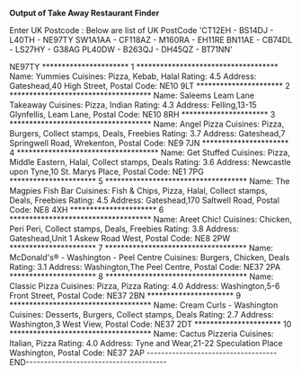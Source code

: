 **Output of Take Away Restaurant Finder**

Enter UK Postcode : 
 Below are list of UK PostCode 
'CT12EH - BS14DJ - L40TH - NE97TY
SW1A1AA - CF118AZ - M160RA - EH11RE
BN11AE - CB74DL - LS27HY - G38AG
PL40DW - B263QJ - DH45QZ - BT71NN' 

NE97TY
********************** 1 ************************************
Name: Yummies
Cuisines: Pizza,	Kebab,	Halal
Rating: 4.5
Address: Gateshead,40 High Street, 
Postal Code: NE10 9LT
********************** 2 ************************************
Name: Saleems Leam Lane Takeaway
Cuisines: Pizza,	Indian
Rating: 4.3
Address: Felling,13-15 Glynfellis, Leam Lane, 
Postal Code: NE10 8RH
********************** 3 ************************************
Name: Angel Pizza
Cuisines: Pizza,	Burgers,	Collect stamps,	Deals,	Freebies
Rating: 3.7
Address: Gateshead,7 Springwell Road, Wrekenton, 
Postal Code: NE9 7JN
********************** 4 ************************************
Name: Get Stuffed
Cuisines: Pizza,	Middle Eastern,	Halal,	Collect stamps,	Deals
Rating: 3.6
Address: Newcastle upon Tyne,10 St. Marys Place, 
Postal Code: NE1 7PG
********************** 5 ************************************
Name: The Magpies Fish Bar
Cuisines: Fish & Chips,	Pizza,	Halal,	Collect stamps,	Deals,	Freebies
Rating: 4.5
Address: Gateshead,170 Saltwell Road, 
Postal Code: NE8 4XH
********************** 6 ************************************
Name: Areet Chic!
Cuisines: Chicken,	Peri Peri,	Collect stamps,	Deals,	Freebies
Rating: 3.8
Address: Gateshead,Unit 1 Askew Road West, 
Postal Code: NE8 2PW
********************** 7 ************************************
Name: McDonald's® - Washington - Peel Centre
Cuisines: Burgers,	Chicken,	Deals
Rating: 3.1
Address: Washington,The Peel Centre, 
Postal Code: NE37 2PA
********************** 8 ************************************
Name: Classic Pizza
Cuisines: Pizza,	Pizza
Rating: 4.0
Address: Washington,5-6 Front Street, 
Postal Code: NE37 2BN
********************** 9 ************************************
Name: Cream Curls - Washington
Cuisines: Desserts,	Burgers,	Collect stamps,	Deals
Rating: 2.7
Address: Washington,3 West View, 
Postal Code: NE37 2DT
********************** 10 ************************************
Name: Cactus Pizzeria
Cuisines: Italian,	Pizza
Rating: 4.0
Address: Tyne and Wear,21-22 Speculation Place
Washington, 
Postal Code: NE37 2AP
------------------------------------END---------------------------------------
